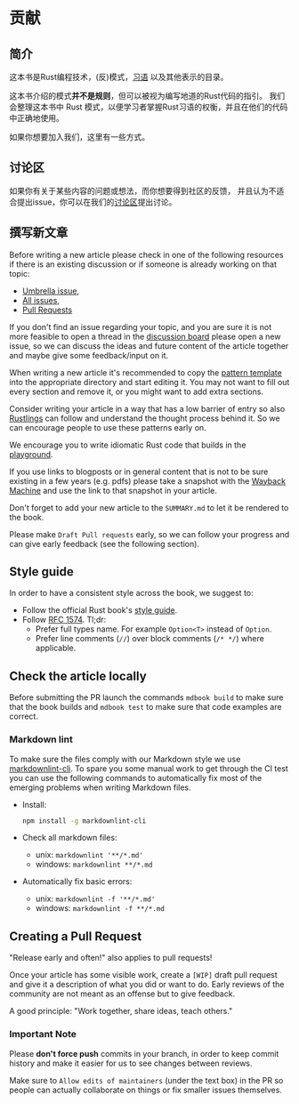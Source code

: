 # 贡献

## 简介

[习语]: https://en.wikipedia.org/wiki/Programming_idiom

这本书是Rust编程技术，(反)模式，[习语] 以及其他表示的目录。

这本书介绍的模式**并不是规则**，但可以被视为编写地道的Rust代码的指引。
我们会整理这本书中 Rust 模式，以便学习者掌握Rust习语的权衡，并且在他们的代码中正确地使用。

如果你想要加入我们，这里有一些方式。

## 讨论区

[讨论区]: https://github.com/rust-unofficial/patterns/discussions

如果你有关于某些内容的问题或想法，而你想要得到社区的反馈，
并且认为不适合提出issue，你可以在我们的[讨论区]提出讨论。

## 撰写新文章

Before writing a new article please check in one of the following resources if
there is an existing discussion or if someone is already working on that topic:

- [Umbrella issue](https://github.com/rust-unofficial/patterns/issues/116),
- [All issues](https://github.com/rust-unofficial/patterns/issues),
- [Pull Requests](https://github.com/rust-unofficial/patterns/pulls)

If you don't find an issue regarding your topic, and you are sure it is not more
feasible to open a thread in the [discussion board](https://github.com/rust-unofficial/patterns/discussions)
please open a new issue, so we can discuss the ideas and future content
of the article together and maybe give some feedback/input on it.

When writing a new article it's recommended to copy the [pattern template](https://github.com/rust-unofficial/patterns/blob/master/template.md)
into the appropriate directory and start editing it. You may not want to fill
out every section and remove it, or you might want to add extra sections.

Consider writing your article in a way that has a low barrier of entry so also
[Rustlings](https://github.com/rust-lang/rustlings) can follow and understand
the thought process behind it. So we can encourage people to use these patterns
early on.

We encourage you to write idiomatic Rust code that builds in the [playground](https://play.rust-lang.org/).

If you use links to blogposts or in general content that is not to be sure
existing in a few years (e.g. pdfs) please take a snapshot with the
[Wayback Machine](https://web.archive.org/) and use the link to that snapshot
in your article.

Don't forget to add your new article to the `SUMMARY.md` to let it be rendered
to the book.

Please make `Draft Pull requests` early, so we can follow your progress and can
give early feedback (see the following section).

## Style guide

In order to have a consistent style across the book, we suggest to:

- Follow the official Rust book's [style guide](https://github.com/rust-lang/book/blob/master/style-guide.md).
- Follow [RFC 1574](https://github.com/rust-lang/rfcs/blob/master/text/1574-more-api-documentation-conventions.md#appendix-a-full-conventions-text).
  Tl;dr:
  - Prefer full types name. For example `Option<T>` instead of `Option`.
  - Prefer line comments (`//`) over block comments (`/* */`) where applicable.

## Check the article locally

Before submitting the PR launch the commands `mdbook build` to make sure that
the book builds and `mdbook test` to make sure that code examples are correct.

### Markdown lint

To make sure the files comply with our Markdown style we use [markdownlint-cli](https://github.com/igorshubovych/markdownlint-cli).
To spare you some manual work to get through the CI test you can use the
following commands to automatically fix most of the emerging problems when
writing Markdown files.

- Install:

  ```sh
  npm install -g markdownlint-cli
  ```

- Check all markdown files:
  - unix: `markdownlint '**/*.md'`
  - windows: `markdownlint **/*.md`

- Automatically fix basic errors:
  - unix: `markdownlint -f '**/*.md'`
  - windows: `markdownlint -f **/*.md`

## Creating a Pull Request

"Release early and often!" also applies to pull requests!

Once your article has some visible work, create a `[WIP]` draft pull request
and give it a description of what you did or want to do. Early reviews of the
community are not meant as an offense but to give feedback.

A good principle: "Work together, share ideas, teach others."

### Important Note

Please **don't force push** commits in your branch, in order to keep commit
history and make it easier for us to see changes between reviews.

Make sure to `Allow edits of maintainers` (under the text box) in the PR so
people can actually collaborate on things or fix smaller issues themselves.
